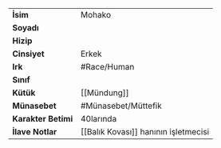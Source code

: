 |  |  |
|---|---|
| **İsim** | Mohako|
| **Soyadı** | |
| **Hizip** | |
| **Cinsiyet** | Erkek|
| **Irk** | #Race/Human|
| **Sınıf** | |
| **Kütük** | [[Mündung]]|
| **Münasebet** | #Münasebet/Müttefik|
| **Karakter Betimi** | 40larında|
| **İlave Notlar** | [[Balık Kovası]] hanının işletmecisi|
